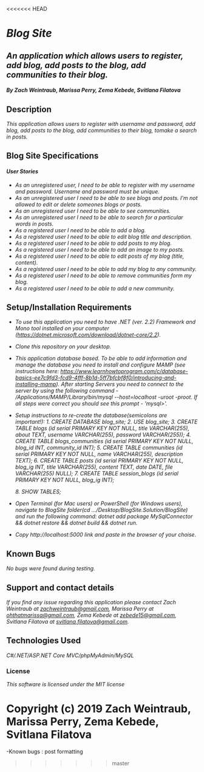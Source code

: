 <<<<<<< HEAD
# _**Blog Site**_

## _An application which allows users to register, add blog, add posts to the blog, add communities to their blog._

#### _**By Zach Weintraub, Marissa Perry, Zema Kebede, Svitlana Filatova**_

## Description

_This application allows users to register with username and password, add blog, add posts to the blog, add communities to their blog, tomake a search in posts._

## Blog Site Specifications

#### _User Stories_

* _As an unregistered user, I need to be able to register with my username and password. Username and password must be unique._
* _As an unregistered user I need to be able to see blogs and posts. I'm not allowed to edit or delete someones blogs or posts._
* _As an unregistered user I need to be able to see communities._
* _As an unregistered user I need to be able to search for a particular words in posts._
* _As a registered user I need to be able to add a blog._
* _As a registered user I need to be able to edit blog title and description._
* _As a registered user I need to be able to add posts to my blog._
* _As a registered user I need to be able to add an image to my posts._
* _As a registered user I need to be able to edit posts of my blog (title, content)._
* _As a registered user I need to be able to add my blog to any community._
* _As a registered user I need to be able to remove communities form my blog._
* _As a registered user I need to be able to add a new community._







## Setup/Installation Requirements

* _To use this application you need to have .NET (ver. 2.2) Framework and Mono tool installed on your computer (https://dotnet.microsoft.com/download/dotnet-core/2.2)._
* _Clone this repository on your desktop._
* _This application database based. To be able to add information and manage the database you need to install and configure MAMP (see instructions here: https://www.learnhowtoprogram.com/c/database-basics-ee7c9fd3-fcd9-4fff-8b1d-5ff7bfcbf8f0/introducing-and-installing-mamp). After starting Servers you need to connect to the server by using the following command - /Applications/MAMP/Library/bin/mysql --host=localhost -uroot -proot. If all steps were correct you should see this prompt - 'mysql>'._
* _Setup instructions to re-create the database(semicolons are important!):_
  _1. CREATE DATABASE blog_site;_
  _2. USE blog_site;_
  _3. CREATE TABLE blogs (id serial PRIMARY KEY NOT NULL, title VARCHAR(255), about TEXT, username VARCHAR(255), password VARCHAR(255));_
  _4. CREATE TABLE blogs_communities (id serial PRIMARY KEY NOT NULL, blog_id INT, community_id INT);_
  _5. CREATE TABLE communities (id serial PRIMARY KEY NOT NULL, name VARCHAR(255), description TEXT);_
  _6. CREATE TABLE posts (id serial PRIMARY KEY NOT NULL, blog_ig INT, title VARCHAR(255), content TEXT, date DATE, file VARCHAR(255) NULL);_
  _7. CREATE TABLE session_blogs (id serial PRIMARY KEY NOT NULL, blog_ig INT);_
  
  _8. SHOW TABLES;_
* _Open Terminal (for Mac users) or PowerShell (for Windows users), navigate to BlogSite folder(cd .../Desktop/BlogSite.Solution/BlogSite) and run the following command: dotnet add package MySqlConnector && dotnet restore && dotnet build && dotnet run._
* _Copy http://localhost:5000 link and paste in the browser of your choise_.


## Known Bugs
_No bugs were found during testing._


## Support and contact details

_If you find any issue regarding this application please contact Zach Weintraub at zachweintraub@gmail.com, Marissa Perry at ohthatmarissa@gmail.com, Zema Kebede at zebede15@gmail.com, Svitlana Filatova at svitlana.filatova@gmail.com._


## Technologies Used

_C#/.NET/ASP.NET Core MVC/phpMyAdmin/MySQL_


### License

*This software is licensed under the MIT license*

Copyright (c) 2019 **Zach Weintraub, Marissa Perry, Zema Kebede, Svitlana Filatova**
=======
-Known bugs : post formatting
>>>>>>> master
